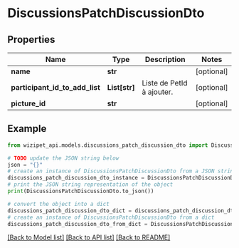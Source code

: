 # DiscussionsPatchDiscussionDto


## Properties

Name | Type | Description | Notes
------------ | ------------- | ------------- | -------------
**name** | **str** |  | [optional] 
**participant_id_to_add_list** | **List[str]** | Liste de PetId à ajouter. | [optional] 
**picture_id** | **str** |  | [optional] 

## Example

```python
from wizipet_api.models.discussions_patch_discussion_dto import DiscussionsPatchDiscussionDto

# TODO update the JSON string below
json = "{}"
# create an instance of DiscussionsPatchDiscussionDto from a JSON string
discussions_patch_discussion_dto_instance = DiscussionsPatchDiscussionDto.from_json(json)
# print the JSON string representation of the object
print(DiscussionsPatchDiscussionDto.to_json())

# convert the object into a dict
discussions_patch_discussion_dto_dict = discussions_patch_discussion_dto_instance.to_dict()
# create an instance of DiscussionsPatchDiscussionDto from a dict
discussions_patch_discussion_dto_from_dict = DiscussionsPatchDiscussionDto.from_dict(discussions_patch_discussion_dto_dict)
```
[[Back to Model list]](../README.md#documentation-for-models) [[Back to API list]](../README.md#documentation-for-api-endpoints) [[Back to README]](../README.md)


